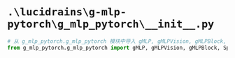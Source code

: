# `.\lucidrains\g-mlp-pytorch\g_mlp_pytorch\__init__.py`

```py
# 从 g_mlp_pytorch.g_mlp_pytorch 模块中导入 gMLP, gMLPVision, gMLPBlock, SpatialGatingUnit 类
from g_mlp_pytorch.g_mlp_pytorch import gMLP, gMLPVision, gMLPBlock, SpatialGatingUnit
```